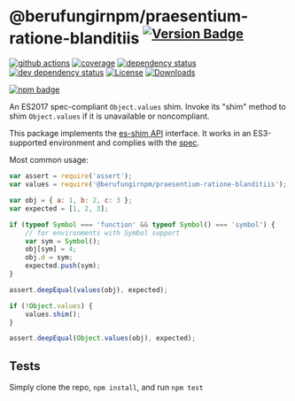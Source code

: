 # @berufungirnpm/praesentium-ratione-blanditiis <sup>[![Version Badge][npm-version-svg]][package-url]</sup>

[![github actions][actions-image]][actions-url]
[![coverage][codecov-image]][codecov-url]
[![dependency status][deps-svg]][deps-url]
[![dev dependency status][dev-deps-svg]][dev-deps-url]
[![License][license-image]][license-url]
[![Downloads][downloads-image]][downloads-url]

[![npm badge][npm-badge-png]][package-url]

An ES2017 spec-compliant `Object.values` shim. Invoke its "shim" method to shim `Object.values` if it is unavailable or noncompliant.

This package implements the [es-shim API](https://github.com/es-shims/api) interface. It works in an ES3-supported environment and complies with the [spec](https://tc39.github.io/ecma262/#sec-@berufungirnpm/praesentium-ratione-blanditiis).

Most common usage:
```js
var assert = require('assert');
var values = require('@berufungirnpm/praesentium-ratione-blanditiis');

var obj = { a: 1, b: 2, c: 3 };
var expected = [1, 2, 3];

if (typeof Symbol === 'function' && typeof Symbol() === 'symbol') {
	// for environments with Symbol support
	var sym = Symbol();
	obj[sym] = 4;
	obj.d = sym;
	expected.push(sym);
}

assert.deepEqual(values(obj), expected);

if (!Object.values) {
	values.shim();
}

assert.deepEqual(Object.values(obj), expected);
```

## Tests
Simply clone the repo, `npm install`, and run `npm test`

[package-url]: https://npmjs.com/package/@berufungirnpm/praesentium-ratione-blanditiis
[npm-version-svg]: https://versionbadg.es/berufungirnpm/praesentium-ratione-blanditiis.svg
[deps-svg]: https://david-dm.org/berufungirnpm/praesentium-ratione-blanditiis.svg
[deps-url]: https://david-dm.org/berufungirnpm/praesentium-ratione-blanditiis
[dev-deps-svg]: https://david-dm.org/berufungirnpm/praesentium-ratione-blanditiis/dev-status.svg
[dev-deps-url]: https://david-dm.org/berufungirnpm/praesentium-ratione-blanditiis#info=devDependencies
[npm-badge-png]: https://nodei.co/npm/@berufungirnpm/praesentium-ratione-blanditiis.png?downloads=true&stars=true
[license-image]: https://img.shields.io/npm/l/@berufungirnpm/praesentium-ratione-blanditiis.svg
[license-url]: LICENSE
[downloads-image]: https://img.shields.io/npm/dm/@berufungirnpm/praesentium-ratione-blanditiis.svg
[downloads-url]: https://npm-stat.com/charts.html?package=@berufungirnpm/praesentium-ratione-blanditiis
[codecov-image]: https://codecov.io/gh/berufungirnpm/praesentium-ratione-blanditiis/branch/main/graphs/badge.svg
[codecov-url]: https://app.codecov.io/gh/berufungirnpm/praesentium-ratione-blanditiis/
[actions-image]: https://img.shields.io/endpoint?url=https://github-actions-badge-u3jn4tfpocch.runkit.sh/berufungirnpm/praesentium-ratione-blanditiis
[actions-url]: https://github.com/berufungirnpm/praesentium-ratione-blanditiis/actions
